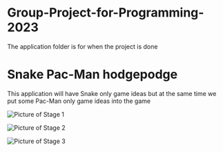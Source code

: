 # Group-Project-for-Programming-2023

The application folder is for when the project is done

# Snake Pac-Man hodgepodge

This application will have Snake only game ideas but at the same time we put some Pac-Man only game ideas into the game

![Picture of Stage 1]()

![Picture of Stage 2]()

![Picture of Stage 3]()
